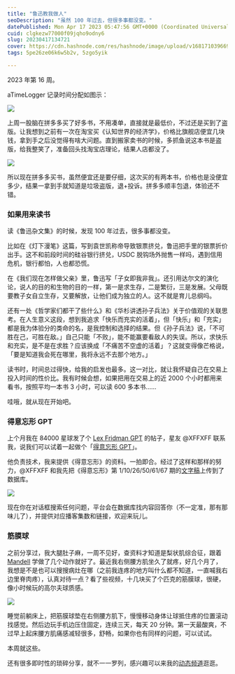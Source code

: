 ```yaml
---
title: "鲁迅教我做人"
seoDescription: "虽然 100 年过去，但很多事都没变。"
datePublished: Mon Apr 17 2023 05:47:56 GMT+0000 (Coordinated Universal Time)
cuid: clgkezw77000f09jqho9odny6
slug: 20230417134721
cover: https://cdn.hashnode.com/res/hashnode/image/upload/v1681710396692/35da97c0-594d-4513-ac74-0a94ae827dc5.jpeg
tags: 5pe26ze06k6w5b2v, 5zgo5yik

---
```


2023 年第 16 周。

aTimeLogger 记录时间分配如图示：

![](url)

上周一股脑在拼多多买了好多书，不用凑单，直接就是最低价，不过还是买到了盗版。让我想到之前有一次在淘宝买《认知世界的经济学》，价格比旗舰店便宜几块钱，拿到手之后没觉得有啥大问题。直到搬家卖书的时候，多抓鱼说这本书是盗版，给我整笑了，准备回头找淘宝店理论，结果人店都没了。

![](url)

所以现在拼多多买书，虽然便宜还是要仔细，这次买的有两本书，价格也是没便宜多少，结果一拿到手就知道是垃圾盗版，退+投诉。拼多多顺丰包退，体验还不错。

### 如果用来读书

读《鲁迅杂文集》的时候，发现 100 年过去，很多事都没变。

比如在《灯下漫笔》这篇，写到袁世凯称帝导致银票挤兑，鲁迅把手里的银票折价出手。这不和前段时间的硅谷银行挤兑，USDC 脱钩场外抛售一样吗，遇到信用危机，银行都怕，人也都恐慌。

在《我们现在怎样做父亲》里，鲁迅写「子女即我非我」。还引用达尔文的演化论，说人的目的和生物的目的一样，第一是求生存，二是繁衍，三是发展。父母既要教子女自立生存，又要解放，让他们成为独立的人。这不就是育儿总纲吗。

还有一处《哲学家们都干了些什么》和《华杉讲透孙子兵法》关于价值观的关联思考。在人生意义这段，想到我追求「快乐而充实的活着」，但「快乐」和「充实」都是我为体验分的类命的名，是我控制和选择的结果。但《孙子兵法》说，「不可胜在己，可胜在敌。」自己只能「不败」，能不能赢要看敌人的失误。所以，求快乐和充实，是不是在求胜？应该换成「不痛苦不空虚的活着」？这就变得像芒格说，「要是知道我会死在哪里，我将永远不去那个地方。」

读书时，时间总过得快，给我的启发也最多。这一对比，就让我怀疑自己在交易上投入时间的性价比。我有时候会想，如果把用在交易上的近 2000 个小时都用来看书，按照平均一本书 3 小时，可以读 600 多本书……

哇哦，就从现在开始吧。

### 得意忘形 GPT

上个月我在 84000 星球发了个 [Lex Fridman GPT](https://lex-gpt.fly.dev/) 的帖子，星友 @XFFXFF 联系我，说我们可以试着一起做个「[得意忘形 GPT](https://dywx-gpt.netlify.app/)」。

他负责技术，我来提供《得意忘形》的资料。一拍即合。经过了这样和那样的努力，@XFFXFF 和我先把《得意忘形》第 1/10/26/50/61/67 期的[文字稿](https://dywx.zxy.wiki/)上传到了数据库。

![](url)

现在你在对话框搜索任何问题，平台会在数据库找内容回答你（不一定准，那有那味儿了），并提供对应播客集数和链接，欢迎来玩儿。

### 筋膜球

之前分享过，我大腿肚子麻，一周不见好，查资料才知道是梨状肌综合征，跟着 [Mandell](https://www.bilibili.com/video/BV1zT4y1Q7Va/) 学做了几个动作就好了。最近我右侧腰方肌坐久了就疼，好几个月了，我想是不是也可以搜搜病灶在哪（之前我连疼的地方叫什么都不知道，一直喊我右边里脊肉疼），认真对待一点？看了些视频，十几块买了个匹克的筋膜球，很硬，像小时候玩的高尔夫球质感。

![](url)

睡觉前躺床上，把筋膜球垫在右侧腰方肌下，慢慢移动身体让球抵住疼的位置滚动找感觉。然后边玩手机边压住固定，连续三天，每天 20 分钟。第一天最酸爽，不过早上起床腰方肌痛感减轻很多，舒畅，如果你也有同样的问题，可以试试。

本周就这些。

还有很多即时性的琐碎分享，就不一一罗列，感兴趣可以来我的[动态频道](https://mp.weixin.qq.com/s?__biz=MzI3MzU5MDA1OQ==&mid=2247487599&idx=1&sn=1a4514e55dd0c84723eda32d23c5d9c3&chksm=eb21a22bdc562b3dba995cc9f972471e0d1a16fdecc10655c8479f4603f2aeee216a5e3f4a0f#rd)逛逛。